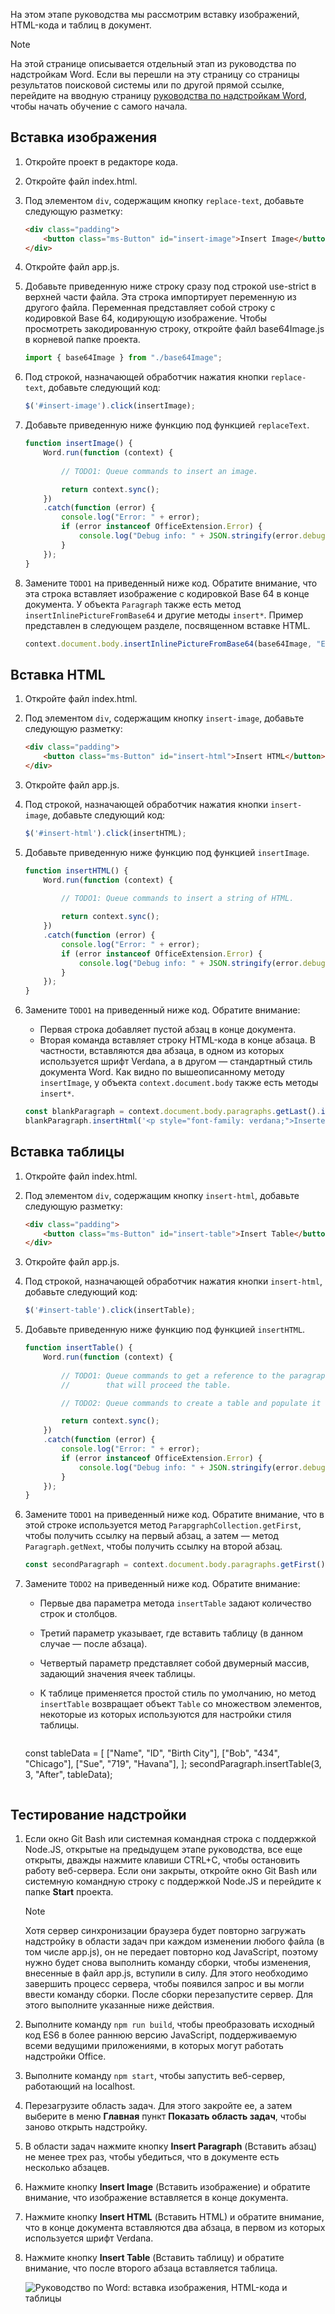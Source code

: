 На этом этапе руководства мы рассмотрим вставку изображений, HTML-кода и таблиц в документ.

> [!NOTE]
> На этой странице описывается отдельный этап из руководства по надстройкам Word. Если вы перешли на эту страницу со страницы результатов поисковой системы или по другой прямой ссылке, перейдите на вводную страницу [руководства по надстройкам Word](../tutorials/word-tutorial.yml), чтобы начать обучение с самого начала.

## <a name="insert-an-image"></a>Вставка изображения

1. Откройте проект в редакторе кода. 
2. Откройте файл index.html.
3. Под элементом `div`, содержащим кнопку `replace-text`, добавьте следующую разметку:

    ```html
    <div class="padding">            
        <button class="ms-Button" id="insert-image">Insert Image</button>            
    </div>
    ```

4. Откройте файл app.js.

5. Добавьте приведенную ниже строку сразу под строкой use-strict в верхней части файла. Эта строка импортирует переменную из другого файла. Переменная представляет собой строку с кодировкой Base 64, кодирующую изображение. Чтобы просмотреть закодированную строку, откройте файл base64Image.js в корневой папке проекта.

    ```js
    import { base64Image } from "./base64Image";
    ``` 

5. Под строкой, назначающей обработчик нажатия кнопки `replace-text`, добавьте следующий код:

    ```js
    $('#insert-image').click(insertImage);
    ```

6. Добавьте приведенную ниже функцию под функцией `replaceText`.

    ```js
    function insertImage() {
        Word.run(function (context) {
            
            // TODO1: Queue commands to insert an image.

            return context.sync();
        })
        .catch(function (error) {
            console.log("Error: " + error);
            if (error instanceof OfficeExtension.Error) {
                console.log("Debug info: " + JSON.stringify(error.debugInfo));
            }
        });
    }
    ``` 

7. Замените `TODO1` на приведенный ниже код. Обратите внимание, что эта строка вставляет изображение с кодировкой Base 64 в конце документа. У объекта `Paragraph` также есть метод `insertInlinePictureFromBase64` и другие методы `insert*`. Пример представлен в следующем разделе, посвященном вставке HTML.

    ```js
    context.document.body.insertInlinePictureFromBase64(base64Image, "End");
    ``` 

## <a name="insert-html"></a>Вставка HTML

1. Откройте файл index.html.
2. Под элементом `div`, содержащим кнопку `insert-image`, добавьте следующую разметку:

    ```html
    <div class="padding">            
        <button class="ms-Button" id="insert-html">Insert HTML</button>            
    </div>
    ```

3. Откройте файл app.js.

4. Под строкой, назначающей обработчик нажатия кнопки `insert-image`, добавьте следующий код:

    ```js
    $('#insert-html').click(insertHTML);
    ```

5. Добавьте приведенную ниже функцию под функцией `insertImage`.

    ```js
    function insertHTML() {
        Word.run(function (context) {
            
            // TODO1: Queue commands to insert a string of HTML.

            return context.sync();
        })
        .catch(function (error) {
            console.log("Error: " + error);
            if (error instanceof OfficeExtension.Error) {
                console.log("Debug info: " + JSON.stringify(error.debugInfo));
            }
        });
    }
    ``` 

6. Замените `TODO1` на приведенный ниже код. Обратите внимание:
   - Первая строка добавляет пустой абзац в конце документа. 
   - Вторая команда вставляет строку HTML-кода в конце абзаца. В частности, вставляются два абзаца, в одном из которых используется шрифт Verdana, а в другом — стандартный стиль документа Word. Как видно по вышеописанному методу `insertImage`, у объекта `context.document.body` также есть методы `insert*`.

    ```js
    const blankParagraph = context.document.body.paragraphs.getLast().insertParagraph("", "After");
    blankParagraph.insertHtml('<p style="font-family: verdana;">Inserted HTML.</p><p>Another paragraph</p>', "End");
    ``` 

## <a name="insert-table"></a>Вставка таблицы

1. Откройте файл index.html.
3. Под элементом `div`, содержащим кнопку `insert-html`, добавьте следующую разметку:

    ```html
    <div class="padding">            
        <button class="ms-Button" id="insert-table">Insert Table</button>            
    </div>
    ```

4. Откройте файл app.js.

5. Под строкой, назначающей обработчик нажатия кнопки `insert-html`, добавьте следующий код:

    ```js
    $('#insert-table').click(insertTable);
    ```

6. Добавьте приведенную ниже функцию под функцией `insertHTML`.

    ```js
    function insertTable() {
        Word.run(function (context) {
            
            // TODO1: Queue commands to get a reference to the paragraph
            //        that will proceed the table.

            // TODO2: Queue commands to create a table and populate it with data.

            return context.sync();
        })
        .catch(function (error) {
            console.log("Error: " + error);
            if (error instanceof OfficeExtension.Error) {
                console.log("Debug info: " + JSON.stringify(error.debugInfo));
            }
        });
    }
    ``` 

7. Замените `TODO1` на приведенный ниже код. Обратите внимание, что в этой строке используется метод `ParapgraphCollection.getFirst`, чтобы получить ссылку на первый абзац, а затем — метод `Paragraph.getNext`, чтобы получить ссылку на второй абзац.

    ```js
    const secondParagraph = context.document.body.paragraphs.getFirst().getNext();
    ``` 

8. Замените `TODO2` на приведенный ниже код. Обратите внимание:
   - Первые два параметра метода `insertTable` задают количество строк и столбцов.
   - Третий параметр указывает, где вставить таблицу (в данном случае — после абзаца).
   - Четвертый параметр представляет собой двумерный массив, задающий значения ячеек таблицы.
   - К таблице применяется простой стиль по умолчанию, но метод `insertTable` возвращает объект `Table` со множеством элементов, некоторые из которых используются для настройки стиля таблицы.

     ```js
    const tableData = [
            ["Name", "ID", "Birth City"],
            ["Bob", "434", "Chicago"],
            ["Sue", "719", "Havana"],
        ];
    secondParagraph.insertTable(3, 3, "After", tableData);
    ``` 

## <a name="test-the-add-in"></a>Тестирование надстройки


1. Если окно Git Bash или системная командная строка с поддержкой Node.JS, открытые на предыдущем этапе руководства, все еще открыты, дважды нажмите клавиши CTRL+C, чтобы остановить работу веб-сервера. Если они закрыты, откройте окно Git Bash или системную командную строку с поддержкой Node.JS и перейдите к папке **Start** проекта.

     > [!NOTE]
     > Хотя сервер синхронизации браузера будет повторно загружать надстройку в области задач при каждом изменении любого файла (в том числе app.js), он не передает повторно код JavaScript, поэтому нужно будет снова выполнить команду сборки, чтобы изменения, внесенные в файл app.js, вступили в силу. Для этого необходимо завершить процесс сервера, чтобы появился запрос и вы могли ввести команду сборки. После сборки перезапустите сервер. Для этого выполните указанные ниже действия.

2. Выполните команду `npm run build`, чтобы преобразовать исходный код ES6 в более раннюю версию JavaScript, поддерживаемую всеми ведущими приложениями, в которых могут работать надстройки Office.
3. Выполните команду `npm start`, чтобы запустить веб-сервер, работающий на localhost.
4. Перезагрузите область задач. Для этого закройте ее, а затем выберите в меню **Главная** пункт **Показать область задач**, чтобы заново открыть надстройку.
5. В области задач нажмите кнопку **Insert Paragraph** (Вставить абзац) не менее трех раз, чтобы убедиться, что в документе есть несколько абзацев.
6. Нажмите кнопку **Insert Image** (Вставить изображение) и обратите внимание, что изображение вставляется в конце документа.
7. Нажмите кнопку **Insert HTML** (Вставить HTML) и обратите внимание, что в конце документа вставляются два абзаца, в первом из которых используется шрифт Verdana.
8. Нажмите кнопку **Insert Table** (Вставить таблицу) и обратите внимание, что после второго абзаца вставляется таблица.

    ![Руководство по Word: вставка изображения, HTML-кода и таблицы](../images/word-tutorial-insert-image-html-table.png)
